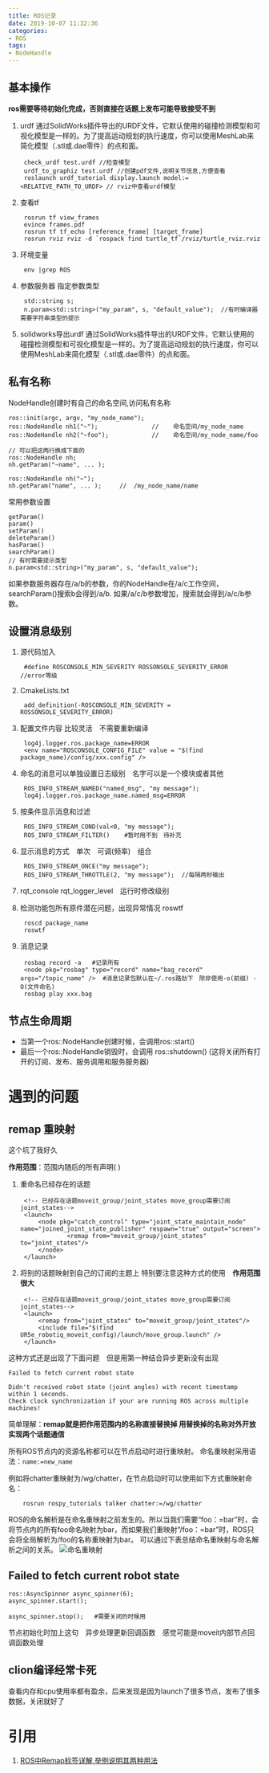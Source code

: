 ```yaml
---
title: ROS记录
date: 2019-10-07 11:32:36
categories:
- ROS
tags:
- NodeHandle
---
```


## 基本操作
**ros需要等待初始化完成，否则直接在话题上发布可能导致接受不到**
1. urdf
通过SolidWorks插件导出的URDF文件，它默认使用的碰撞检测模型和可视化模型是一样的。为了提高运动规划的执行速度，你可以使用MeshLab来简化模型（.stl或.dae零件）的点和面。

        check_urdf test.urdf //检查模型
        urdf_to_graphiz test.urdf //创建pdf文件,说明关节信息,方便查看
        roslaunch urdf_tutorial display.launch model:=<RELATIVE_PATH_TO_URDF> // rviz中查看urdf模型
2. 查看tf

        rosrun tf view_frames
        evince frames.pdf
        rosrun tf tf_echo [reference_frame] [target_frame]
        rosrun rviz rviz -d `rospack find turtle_tf`/rviz/turtle_rviz.rviz
3. 环境变量

        env |grep ROS
4. 参数服务器
指定参数类型

        std::string s;
        n.param<std::string>("my_param", s, "default_value");  //有时编译器需要字符串类型的提示
5. solidworks导出urdf
通过SolidWorks插件导出的URDF文件，它默认使用的碰撞检测模型和可视化模型是一样的。为了提高运动规划的执行速度，你可以使用MeshLab来简化模型（.stl或.dae零件）的点和面。

## 私有名称
NodeHandle创建时有自己的命名空间,访问私有名称

    ros::init(argc, argv, "my_node_name");
    ros::NodeHandle nh1("~");               //    命名空间/my_node_name
    ros::NodeHandle nh2("~foo");            //    命名空间/my_node_name/foo
    
    // 可以把这两行换成下面的
    ros::NodeHandle nh;
    nh.getParam("~name", ... );
    
    ros::NodeHandle nh("~");
    nh.getParam("name", ... );     //  /my_node_name/name
常用参数设置
    
    getParam()   
    param()
    setParam()
    deleteParam() 
    hasParam()
    searchParam()
    // 有时需要提示类型
    n.param<std::string>("my_param", s, "default_value");
如果参数服务器存在/a/b的参数，你的NodeHandle在/a/c工作空间，searchParam()搜索b会得到/a/b. 
如果/a/c/b参数增加，搜索就会得到/a/c/b参数。

## 设置消息级别
1. 源代码加入
        
        #define ROSCONSOLE_MIN_SEVERITY ROSSONSOLE_SEVERITY_ERROR   //error等级
2. CmakeLists.txt
    
        add_definition(-ROSCONSOLE_MIN_SEVERITY = ROSSONSOLE_SEVERITY_ERROR)
3. 配置文件内容 比较灵活　不需要重新编译
        
        log4j.logger.ros.package_name=ERROR
        <env name="ROSCONSOLE_CONFIG_FILE" value = "$(find package_name)/config/xxx.config" />                                
4. 命名的消息可以单独设置日志级别　名字可以是一个模块或者其他

        ROS_INFO_STREAM_NAMED("named_msg", "my message");
        log4j.logger.ros.package_name.named_msg=ERROR
5. 按条件显示消息和过滤

        ROS_INFO_STREAM_COND(val<0, "my message");
        ROS_INFO_STREAM_FILTER()    #暂时用不到　待补充
6. 显示消息的方式　单次　可调(频率)　组合

        ROS_INFO_STREAM_ONCE("my message");
        ROS_INFO_STREAM_THROTTLE(2, "my message");  //每隔两秒输出
7. rqt_console  rqt_logger_level　运行时修改级别

8. 检测功能包所有原件潜在问题，出现异常情况 roswtf
    
        roscd package_name
        roswtf    
9. 消息记录
    
        rosbag record -a   #记录所有
        <node pkg="rosbag" type="record" name="bag_record" args="/topic_name" />  #消息记录包默认在~/.ros路劲下　除非使用-o(前缀) -O(文件命名)
        rosbag play xxx.bag

## 节点生命周期
- 当第一个ros::NodeHandle创建时候，会调用ros::start()
- 最后一个ros::NodeHandle销毁时，会调用 ros::shutdown() (这将关闭所有打开的订阅、发布、服务调用和服务服务器)



# 遇到的问题        
## remap 重映射
这个坑了我好久

**作用范围**：范围内随后的所有声明(<launch> <node> <group>)

1. 重命名已经存在的话题
        
        <!-- 已经存在话题moveit_group/joint_states move_group需要订阅joint_states-->
        <launch>
            <node pkg="catch_control" type="joint_state_maintain_node" name="joined_joint_state_publisher" respawn="true" output="screen">
                    <remap from="moveit_group/joint_states" to="joint_states"/>
            </node>
        </launch>

2. 将别的话题映射到自己的订阅的主题上
特别要注意这种方式的使用　**作用范围很大**
        
        <!-- 已经存在话题moveit_group/joint_states move_group需要订阅joint_states-->
        <launch>
            <remap from="joint_states" to="moveit_group/joint_states"/>
            <include file="$(find UR5e_robotiq_moveit_config)/launch/move_group.launch" />
        </launch>
这种方式还是出现了下面问题　但是用第一种结合异步更新没有出现

    Failed to fetch current robot state
    
    Didn't received robot state (joint angles) with recent timestamp within 1 seconds.
    Check clock synchronization if your are running ROS across multiple machines!       
        
简单理解：**remap就是把作用范围内的名称直接替换掉 用替换掉的名称对外开放 实现两个话题通信** 

所有ROS节点内的资源名称都可以在节点启动时进行重映射。
命名重映射采用语法：`name:=new_name`

例如将chatter重映射为/wg/chatter，在节点启动时可以使用如下方式重映射命名：

        rosrun rospy_tutorials talker chatter:=/wg/chatter

ROS的命名解析是在命名重映射之前发生的。所以当我们需要“foo：=bar”时，会将节点内的所有foo命名映射为bar，而如果我们重映射“/foo：=bar”时，ROS只会将全局解析为/foo的名称重映射为bar。
可以通过下表总结命名重映射与命名解析之间的关系。
![命名重映射](name_remap.png)

    
## Failed to fetch current robot state

    ros::AsyncSpinner async_spinner(6);
    async_spinner.start();
    
    async_spinner.stop();   #需要关闭的时候用
节点初始化时加上这句　异步处理更新回调函数　感觉可能是moveit内部节点回调函数处理  

## clion编译经常卡死
查看内存和cpu使用率都有盈余，后来发现是因为launch了很多节点，发布了很多数据，关闭就好了  


# 引用
1. [ROS中Remap标签详解,举例说明其两种用法](https://blog.csdn.net/xingdou520/article/details/85686752)